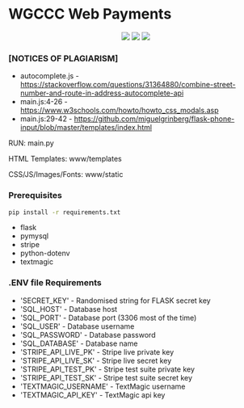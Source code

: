 # WGCCC Web Payments

<p align="center">
  <img src=https://img.shields.io/badge/Python-FFD43B?style=for-the-badge&logo=python&logoColor=blue></img>
  <img src=https://img.shields.io/badge/Flask-000000?style=for-the-badge&logo=flask&logoColor=white></img>
  <img src=https://img.shields.io/badge/MariaDB-003545?style=for-the-badge&logo=mariadb&logoColor=white></img>

### [NOTICES OF PLAGIARISM]
- autocomplete.js - https://stackoverflow.com/questions/31364880/combine-street-number-and-route-in-address-autocomplete-api
- main.js:4-26 - https://www.w3schools.com/howto/howto_css_modals.asp
- main.js:29-42 - https://github.com/miguelgrinberg/flask-phone-input/blob/master/templates/index.html

RUN: main.py

HTML Templates: www/templates

CSS/JS/Images/Fonts: www/static

### Prerequisites
```sh
pip install -r requirements.txt
```
- flask
- pymysql
- stripe
- python-dotenv
- textmagic

### .ENV file Requirements
- 'SECRET_KEY' - Randomised string for FLASK secret key
- 'SQL_HOST' - Database host
- 'SQL_PORT' - Database port (3306 most of the time)
- 'SQL_USER' - Database username
- 'SQL_PASSWORD' - Database password
- 'SQL_DATABASE' - Database name
- 'STRIPE_API_LIVE_PK' - Stripe live private key
- 'STRIPE_API_LIVE_SK' - Stripe live secret key
- 'STRIPE_API_TEST_PK' - Stripe test suite private key
- 'STRIPE_API_TEST_SK' - Stripe test suite secret key
- 'TEXTMAGIC_USERNAME' - TextMagic username
- 'TEXTMAGIC_API_KEY' - TextMagic api key
